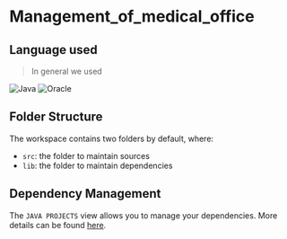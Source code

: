 # Management_of_medical_office

## Language used

> In general we used 


![Java](https://img.shields.io/badge/java-%23ED8B00.svg?style=for-the-badge&logo=java&logoColor=white)
![Oracle](https://img.shields.io/badge/Oracle-F80000?style=for-the-badge&logo=oracle&logoColor=white)

## Folder Structure

The workspace contains two folders by default, where:

- `src`: the folder to maintain sources
- `lib`: the folder to maintain dependencies


## Dependency Management

The `JAVA PROJECTS` view allows you to manage your dependencies. More details can be found [here](https://github.com/microsoft/vscode-java-dependency#manage-dependencies).
